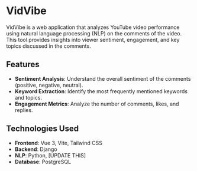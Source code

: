 # VidVibe

VidVibe is a web application that analyzes YouTube video performance using natural language processing (NLP) on the comments of the video. This tool provides insights into viewer sentiment, engagement, and key topics discussed in the comments.

## Features

- **Sentiment Analysis**: Understand the overall sentiment of the comments (positive, negative, neutral).
- **Keyword Extraction**: Identify the most frequently mentioned keywords and topics.
- **Engagement Metrics**: Analyze the number of comments, likes, and replies.

## Technologies Used

- **Frontend**: Vue 3, Vite, Tailwind CSS
- **Backend**: Django
- **NLP**: Python, [UPDATE THIS]
- **Database**: PostgreSQL
